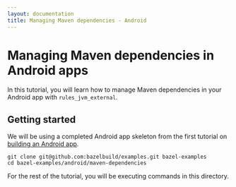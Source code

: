 ```yaml
---
layout: documentation
title: Managing Maven dependencies - Android
---
```


# Managing Maven dependencies in Android apps

In this tutorial, you will learn how to manage Maven dependencies in your
Android app with `rules_jvm_external`.

## Getting started

We will be using a completed Android app skeleton from the first tutorial on
[building an Android app](./android-app.md).

```
git clone git@github.com:bazelbuild/examples.git bazel-examples
cd bazel-examples/android/maven-dependencies
```

For the rest of the tutorial, you will be executing commands in this directory.
